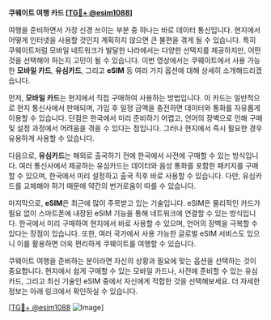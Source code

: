 **쿠웨이트 여행 카드 [[TG💪+ @esim1088](https://t.me/s/esim1088)]**

여행을 준비하면서 가장 신경 쓰이는 부분 중 하나는 바로 데이터 통신입니다. 현지에서 어떻게 인터넷을 사용할 것인지 계획하지 않으면 큰 불편을 겪게 될 수 있습니다. 특히 쿠웨이트처럼 모바일 네트워크가 발달한 나라에서는 다양한 선택지를 제공하지만, 어떤 것을 선택해야 하는지 고민이 될 수 있습니다. 이번 영상에서는 쿠웨이트에서 사용 가능한 **모바일 카드**, **유심카드**, 그리고 **eSIM** 등 여러 가지 옵션에 대해 상세히 소개해드리겠습니다.

먼저, **모바일 카드**는 현지에서 직접 구매하여 사용하는 방법입니다. 이 카드는 일반적으로 현지 통신사에서 판매되며, 가입 후 일정 금액을 충전하면 데이터와 통화를 자유롭게 이용할 수 있습니다. 단점은 한국에서 미리 준비하기 어렵고, 언어의 장벽으로 인해 구매 및 설정 과정에서 어려움을 겪을 수 있다는 점입니다. 그러나 현지에서 즉시 필요한 경우 유용하게 사용할 수 있습니다.

다음으로, **유심카드**는 해외로 출국하기 전에 한국에서 사전에 구매할 수 있는 방식입니다. 여러 통신사에서 제공하는 유심카드는 데이터와 음성 통화를 포함한 패키지를 구매할 수 있으며, 한국에서 미리 설정하고 출국 직후 바로 사용할 수 있습니다. 다만, 유심카드를 교체해야 하기 때문에 약간의 번거로움이 따를 수 있습니다.

마지막으로, **eSIM**은 최근에 많이 주목받고 있는 기술입니다. eSIM은 물리적인 카드가 필요 없이 스마트폰에 내장된 eSIM 기능을 통해 네트워크에 연결할 수 있는 방식입니다. 한국에서 미리 구매하여 현지에서 바로 사용할 수 있으며, 언어의 장벽을 극복할 수 있다는 장점이 있습니다. 또한, 여러 국가에서 사용 가능한 글로벌 eSIM 서비스도 있으니 이를 활용하면 더욱 편리하게 쿠웨이트를 여행할 수 있습니다.

쿠웨이트 여행을 준비하는 분이라면 자신의 상황과 필요에 맞는 옵션을 선택하는 것이 중요합니다. 현지에서 쉽게 구매할 수 있는 모바일 카드나, 사전에 준비할 수 있는 유심카드, 그리고 최신 기술인 eSIM 중에서 자신에게 적합한 것을 선택해보세요. 더 자세한 정보는 아래 링크에서 확인하실 수 있습니다.

[[TG💪+ @esim1088](https://t.me/s/esim1088) ![Image](https://i.postimg.cc/Y0z9fWf4/image.png)]